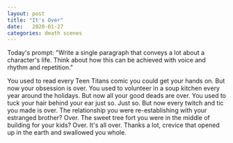 ```yaml
---
layout: post
title: "It's Over"
date:   2020-01-27
categories: death scenes
---
```

Today's prompt: "Write a single paragraph that conveys a lot about a character's life. Think about how this can be achieved with voice and rhythm and repetition."

You used to read every Teen Titans comic you could get your hands on. But now your obsession is over. You used to volunteer in a soup kitchen every year around the holidays. But now all your good deads are over. You used to tuck your hair behind your ear just so. Just so. But now every twitch and tic you made is over. The relationship you were re-establishing with your estranged brother? Over. The sweet tree fort you were in the middle of building for your kids? Over. It's all over. Thanks a lot, crevice that opened up in the earth and swallowed you whole.
